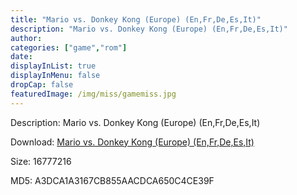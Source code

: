 ```yaml
---
title: "Mario vs. Donkey Kong (Europe) (En,Fr,De,Es,It)"
description: "Mario vs. Donkey Kong (Europe) (En,Fr,De,Es,It)"
author: 
categories: ["game","rom"]
date: 
displayInList: true
displayInMenu: false
dropCap: false
featuredImage: /img/miss/gamemiss.jpg
---
```


Description: Mario vs. Donkey Kong (Europe) (En,Fr,De,Es,It)

Download: <a style="text-decoration:underline;" href="https://mega.nz/#!aeBQiKyZ!O4A_KsxYeE4S3ms3gjpQaS4B4RWbPyzfATdnutr7_Bk" target = "_blank" rel = "nofollow" > Mario vs. Donkey Kong (Europe) (En,Fr,De,Es,It)</a>

Size: 16777216

MD5: A3DCA1A3167CB855AACDCA650C4CE39F

